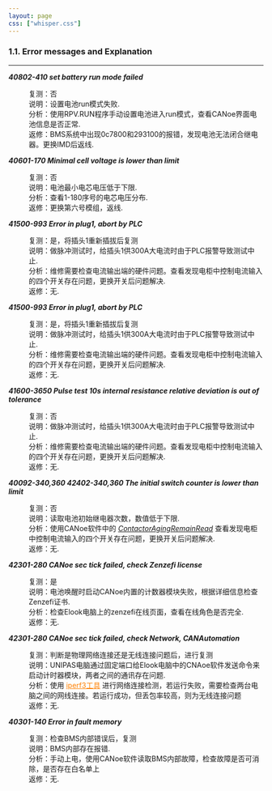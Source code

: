 ```yaml
---
layout: page
css: ["whisper.css"]
---
```


<h3>1.1. Error messages and Explanation</h3>

<hr class="docutils" />
<dl class="simple">
<dt><em><b>40802-410 set battery run mode failed</b></em></dt><dd><p>
    复测：否<br>
    说明：设置电池run模式失败.<br>
    分析：使用RPV.RUN程序手动设置电池进入run模式，查看CANoe界面电池信息是否正常.<br>
    返修：BMS系统中出现0c7800和293100的报错，发现电池无法闭合继电器。更换IMD后返线.</p>
</dd>
<dt><em><b>40601-170 Minimal cell voltage is lower than limit</b></em></dt><dd><p>
    复测：否<br>
    说明：电池最小电芯电压低于下限.<br>
    分析：查看1-180序号的电芯电压分布.<br>
    返修：更换第六号模组，返线.</p>
</dd>
<dt><em><b>41500-993 Error in plug1, abort by PLC</b></em></dt><dd><p>
    复测：是，将插头1重新插拔后复测<br>
    说明：做脉冲测试时，给插头1供300A大电流时由于PLC报警导致测试中止.<br>
    分析：维修需要检查电流输出端的硬件问题。查看发现电柜中控制电流输入的四个开关存在问题，更换开关后问题解决.<br>
    返修：无.</p>
</dd>
<dt><em><b>41500-993 Error in plug1, abort by PLC</b></em></dt><dd><p>
    复测：是，将插头1重新插拔后复测<br>
    说明：做脉冲测试时，给插头1供300A大电流时由于PLC报警导致测试中止.<br>
    分析：维修需要检查电流输出端的硬件问题。查看发现电柜中控制电流输入的四个开关存在问题，更换开关后问题解决.<br>
    返修：无.</p>
</dd>
<dt><em><b>41600-3650 Pulse test 10s internal resistance relative deviation is out of tolerance</b></em></dt><dd><p>
    复测：否<br>
    说明：做脉冲测试时，给插头1供300A大电流时由于PLC报警导致测试中止.<br>
    分析：维修需要检查电流输出端的硬件问题。查看发现电柜中控制电流输入的四个开关存在问题，更换开关后问题解决.<br>
    返修：无.</p>
</dd>
<dt><em><b>40092-340,360 42402-340,360 The initial switch counter is lower than limit</b></em></dt><dd><p>
    复测：否<br>
    说明：读取电池初始继电器次数，数值低于下限.<br>
    分析：使用CANoe软件中的 <font color="#0000FF"><i><a href="/_post/iperf3.md">ContactorAgingRemainRead</a></i></font> 查看发现电柜中控制电流输入的四个开关存在问题，更换开关后问题解决.<br>
    返修：无.</p>
</dd>
<dt><em><b>42301-280 CANoe sec tick failed, check Zenzefi license</b></em></dt><dd><p>
    复测：是<br>
    说明：电池唤醒时启动CANoe内置的计数器模块失败，根据详细信息检查Zenzefi证书.<br>
    分析：检查Elook电脑上的zenzefi在线页面，查看在线角色是否完全.<br>
    返修：无.</p>
</dd>
<dt><em><b>42301-280 CANoe sec tick failed, check Network, CANAutomation</b></em></dt><dd><p>
    复测：判断是物理网络连接还是无线连接问题后，进行复测<br>
    说明：UNIPAS电脑通过固定端口给Elook电脑中的CNAoe软件发送命令来启动计时器模块，两者之间的通讯存在问题.<br>
    分析：使用 <a href="2024-05-20-iperf3" style="color: #FF8000;">iperf3工具</a> 进行网络连接检测，若运行失败，需要检查两台电脑之间的网线连接。若运行成功，但丢包率较高，则为无线连接问题<br>
    返修：无.</p>
</dd>
<dt><em><b>40301-140 Error in fault memory</b></em></dt><dd><p>
    复测：检查BMS内部错误后，复测<br>
    说明：BMS内部存在报错.<br>
    分析：手动上电，使用CANoe软件读取BMS内部故障，检查故障是否可消除，是否存在白名单上<br>
    返修：无.</p>
</dd>
